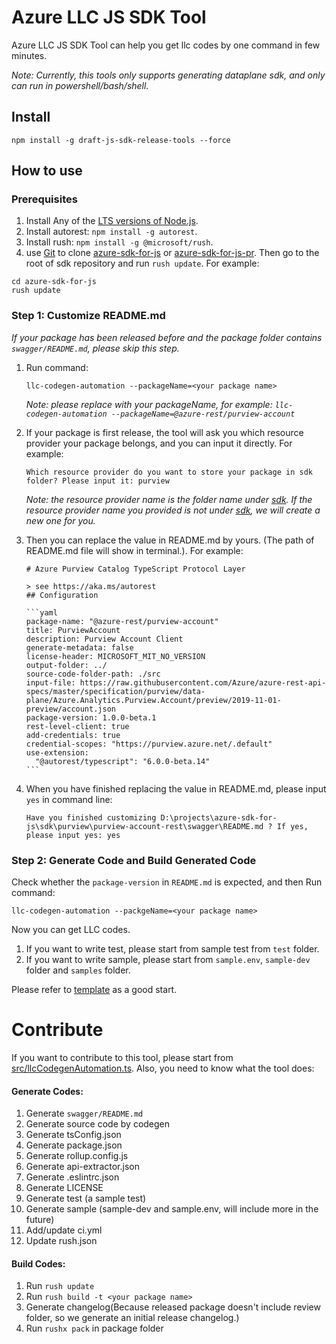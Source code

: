# Azure LLC JS SDK Tool
Azure LLC JS SDK Tool can help you get llc codes by one command in few minutes.

*Note: Currently, this tools only supports generating dataplane sdk, and only can run in powershell/bash/shell.*

## Install
```shell script
npm install -g draft-js-sdk-release-tools --force
```

## How to use

### Prerequisites
1. Install Any of the [LTS versions of Node.js](https://nodejs.org/en/about/releases/).
2. Install autorest: `npm install -g autorest`.
3. Install rush: `npm install -g @microsoft/rush`.
4. use [Git](https://git-scm.com/) to clone [azure-sdk-for-js](https://github.com/Azure/azure-sdk-for-js) or [azure-sdk-for-js-pr](https://github.com/Azure/azure-sdk-for-js-pr). Then go to the root of sdk repository and run `rush update`. For example:
```shell
cd azure-sdk-for-js
rush update
```

### Step 1: Customize README.md
*If your package has been released before and the package folder contains `swagger/README.md`, please skip this step.*

1. Run command:
    ```shell
    llc-codegen-automation --packageName=<your package name>
    ```
    *Note: please replace with your packageName, for example: `llc-codegen-automation --packageName=@azure-rest/purview-account`*

2. If your package is first release, the tool will ask you which resource provider your package belongs, and you can input it directly. For example:
    ```shell
    Which resource provider do you want to store your package in sdk folder? Please input it: purview
    ```
   *Note: the resource provider name is the folder name under [sdk](https://github.com/Azure/azure-sdk-for-js/tree/main/sdk). If the resource provider name you provided is not under [sdk](https://github.com/Azure/azure-sdk-for-js/tree/main/sdk), we will create a new one for you.*
3. Then you can replace the value in README.md by yours. (The path of README.md file will show in terminal.). For example:
    ~~~
    # Azure Purview Catalog TypeScript Protocol Layer
    
    > see https://aka.ms/autorest
    ## Configuration
    
    ```yaml
    package-name: "@azure-rest/purview-account"
    title: PurviewAccount
    description: Purview Account Client
    generate-metadata: false
    license-header: MICROSOFT_MIT_NO_VERSION
    output-folder: ../
    source-code-folder-path: ./src
    input-file: https://raw.githubusercontent.com/Azure/azure-rest-api-specs/master/specification/purview/data-plane/Azure.Analytics.Purview.Account/preview/2019-11-01-preview/account.json
    package-version: 1.0.0-beta.1
    rest-level-client: true
    add-credentials: true
    credential-scopes: "https://purview.azure.net/.default"
    use-extension:
      "@autorest/typescript": "6.0.0-beta.14"
    ``` 
    ~~~

4. When you have finished replacing the value in README.md, please input `yes` in command line:
    ```shell
    Have you finished customizing D:\projects\azure-sdk-for-js\sdk\purview\purview-account-rest\swagger\README.md ? If yes, please input yes: yes
    ```

### Step 2: Generate Code and Build Generated Code
Check whether the `package-version` in `README.md` is expected, and then Run command:
```shell
llc-codegen-automation --packgeName=<your package name>
```
Now you can get LLC codes.

1. If you want to write test, please start from sample test from `test` folder.
2. If you want to write sample, please start from `sample.env`, `sample-dev` folder and `samples` folder.

Please refer to [template](https://github.com/Azure/azure-sdk-for-js/tree/main/sdk/template/template) as a good start.

# Contribute
If you want to contribute to this tool, please start from [src/llcCodegenAutomation.ts](src/llcCodegenAutomationCLI.ts).
Also, you need to know what the tool does:

#### Generate Codes:
1. Generate `swagger/README.md`
2. Generate source code by codegen
3. Generate tsConfig.json
4. Generate package.json
5. Generate rollup.config.js
6. Generate api-extractor.json
7. Generate .eslintrc.json
8. Generate LICENSE
9. Generate test (a sample test)
10. Generate sample (sample-dev and sample.env, will include more in the future)
11. Add/update ci.yml
12. Update rush.json
#### Build Codes:
1. Run `rush update`
2. Run `rush build -t <your package name>`
3. Generate changelog(Because released package doesn't include review folder, so we generate an initial release changelog.)
4. Run `rushx pack` in package folder
